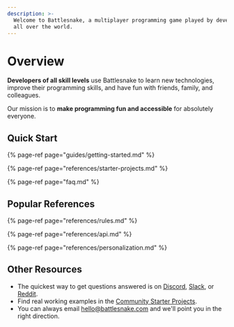```yaml
---
description: >-
  Welcome to Battlesnake, a multiplayer programming game played by developers
  all over the world.
---
```


# Overview

**Developers of all skill levels** use Battlesnake to learn new technologies, improve their programming skills, and have fun with friends, family, and colleagues.

Our mission is to **make programming fun and accessible** for absolutely everyone.

## Quick Start

{% page-ref page="guides/getting-started.md" %}

{% page-ref page="references/starter-projects.md" %}

{% page-ref page="faq.md" %}

## Popular References

{% page-ref page="references/rules.md" %}

{% page-ref page="references/api.md" %}

{% page-ref page="references/personalization.md" %}

## Other Resources

* The quickest way to get questions answered is on [Discord](https://play.battlesnake.com/discord), [Slack](https://play.battlesnake.com/slack),  or [Reddit](https://www.reddit.com/r/Battlesnake).
* Find real working examples in the [Community Starter Projects](references/starter-projects.md#community-starter-projects).
* You can always email [hello@battlesnake.com](mailto:hello@battlesnake.com) and we'll point you in the right direction.

